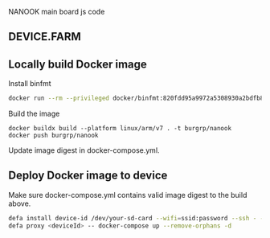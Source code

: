 NANOOK main board js code

## DEVICE.FARM

## Locally build Docker image

Install binfmt
```sh
docker run --rm --privileged docker/binfmt:820fdd95a9972a5308930a2bdfb8573dd4447ad3
```

Build the image
```shell
docker buildx build --platform linux/arm/v7 . -t burgrp/nanook
docker push burgrp/nanook
```

Update image digest in docker-compose.yml.

## Deploy Docker image to device

Make sure docker-compose.yml contains valid image digest to the build above.

```sh
defa install device-id /dev/your-sd-card --wifi=ssid:password --ssh - --dto $PWD/dto
defa proxy <deviceId> -- docker-compose up --remove-orphans -d
```
